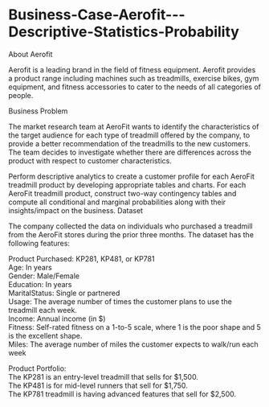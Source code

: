 # Business-Case-Aerofit---Descriptive-Statistics-Probability
About Aerofit

Aerofit is a leading brand in the field of fitness equipment. Aerofit provides a product range including machines such as treadmills, exercise bikes, gym equipment, and fitness accessories to cater to the needs of all categories of people.


Business Problem

The market research team at AeroFit wants to identify the characteristics of the target audience for each type of treadmill offered by the company, to provide a better recommendation of the treadmills to the new customers. The team decides to investigate whether there are differences across the product with respect to customer characteristics.

Perform descriptive analytics to create a customer profile for each AeroFit treadmill product by developing appropriate tables and charts.
For each AeroFit treadmill product, construct two-way contingency tables and compute all conditional and marginal probabilities along with their insights/impact on the business.
Dataset

The company collected the data on individuals who purchased a treadmill from the AeroFit stores during the prior three months. The dataset has the following features:

Product Purchased:	KP281, KP481, or KP781 <br>
Age:	In years <br> 
Gender:	Male/Female <br>
Education:	In years <br>
MaritalStatus:	Single or partnered <br>
Usage:	The average number of times the customer plans to use the treadmill each week.  <br>
Income:	Annual income (in $) <br>
Fitness:	Self-rated fitness on a 1-to-5 scale, where 1 is the poor shape and 5 is the excellent shape.  <br>
Miles:	The average number of miles the customer expects to walk/run each week  <br>

Product Portfolio: <br>
The KP281 is an entry-level treadmill that sells for $1,500.  <br>
The KP481 is for mid-level runners that sell for $1,750. <br>
The KP781 treadmill is having advanced features that sell for $2,500. <br>
